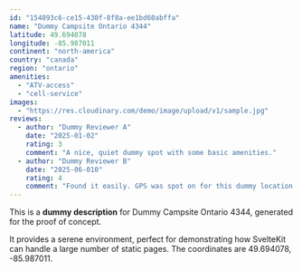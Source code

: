 ```yaml
---
id: "154893c6-ce15-430f-8f8a-ee1bd60abffa"
name: "Dummy Campsite Ontario 4344"
latitude: 49.694078
longitude: -85.987011
continent: "north-america"
country: "canada"
region: "ontario"
amenities:
  - "ATV-access"
  - "cell-service"
images:
  - "https://res.cloudinary.com/demo/image/upload/v1/sample.jpg"
reviews:
  - author: "Dummy Reviewer A"
    date: "2025-01-02"
    rating: 3
    comment: "A nice, quiet dummy spot with some basic amenities."
  - author: "Dummy Reviewer B"
    date: "2025-06-010"
    rating: 4
    comment: "Found it easily. GPS was spot on for this dummy location."
---
```


This is a **dummy description** for Dummy Campsite Ontario 4344, generated for the proof of concept.

It provides a serene environment, perfect for demonstrating how SvelteKit can handle a large number of static pages. The coordinates are 49.694078, -85.987011.
